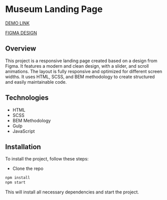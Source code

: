 # Museum Landing Page

[DEMO LINK](https://PodvAx.github.io/Museum_landing/)

[FIGMA DESIGN](<https://www.figma.com/design/cRBCqE06cDrY3s4jX7h3iY/%D0%9D%D0%90%D0%9C%D0%A3-(Edit)>)

## Overview

This project is a responsive landing page created based on a design from Figmа. It features a modern and clean design, with a slider, and scroll animations. The layout is fully responsive and optimized for different screen widths. It uses HTML, SCSS, and BEM methodology to create structured and easily maintainable code.

## Technologies

- HTML
- SCSS
- BEM Methodology
- Gulp
- JavaScript

## Installation

To install the project, follow these steps:

- Clone the repo

```bash
npm install
npm start
```

This will install all necessary dependencies and start the project.
